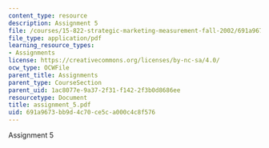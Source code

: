 ```yaml
---
content_type: resource
description: Assignment 5
file: /courses/15-822-strategic-marketing-measurement-fall-2002/691a9673bb9d4c70ce5ca000c4c8f576_assignment_5.pdf
file_type: application/pdf
learning_resource_types:
- Assignments
license: https://creativecommons.org/licenses/by-nc-sa/4.0/
ocw_type: OCWFile
parent_title: Assignments
parent_type: CourseSection
parent_uid: 1ac8077e-9a37-2f31-f142-2f3b0d8686ee
resourcetype: Document
title: assignment_5.pdf
uid: 691a9673-bb9d-4c70-ce5c-a000c4c8f576
---
```

Assignment 5